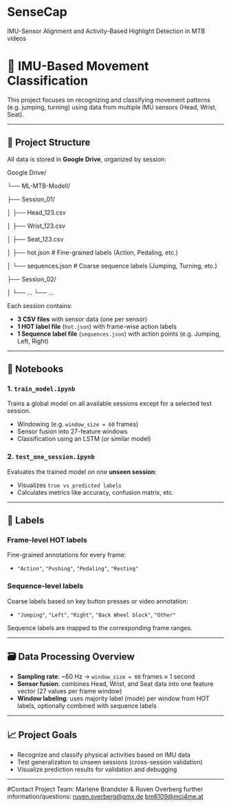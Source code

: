 # SenseCap
IMU-Sensor Alignment and Activity-Based Highlight Detection in MTB videos

# 🚴 IMU-Based Movement Classification

This project focuses on recognizing and classifying movement patterns (e.g. jumping, turning) using data from multiple IMU sensors (Head, Wrist, Seat).

---

## 🔧 Project Structure

All data is stored in **Google Drive**, organized by session:

Google Drive/

└── ML-MTB-Modell/

├── Session_01/

│ ├── Head_123.csv

│ ├── Wrist_123.csv

│ ├── Seat_123.csv

│ ├── hot.json # Fine-grained labels (Action, Pedaling, etc.)

│ └── sequences.json # Coarse sequence labels (Jumping, Turning, etc.)

├── Session_02/

│ └── ...
└── ...







Each session contains:
- **3 CSV files** with sensor data (one per sensor)
- **1 HOT label file** (`hot.json`) with frame-wise action labels
- **1 Sequence label file** (`sequences.json`) with action points (e.g. Jumping, Left, Right)

---

## 📒 Notebooks

### 1. `train_model.ipynb`
Trains a global model on all available sessions except for a selected test session.
- Windowing (e.g. `window_size = 60` frames)
- Sensor fusion into 27-feature windows
- Classification using an LSTM (or similar model)

### 2. `test_one_session.ipynb`
Evaluates the trained model on one **unseen session**:
- Visualizes `true vs predicted labels`
- Calculates metrics like accuracy, confusion matrix, etc.

---

## 🧪 Labels

### Frame-level HOT labels
Fine-grained annotations for every frame:
- `"Action"`, `"Pushing"`, `"Pedaling"`, `"Resting"`

### Sequence-level labels
Coarse labels based on key button presses or video annotation:
- `"Jumping"`, `"Left"`, `"Right"`, `"Back Wheel block"`, `"Other"`

Sequence labels are mapped to the corresponding frame ranges.

---

## 🗃️ Data Processing Overview

- **Sampling rate**: ~60 Hz → `window_size = 60` frames ≈ 1 second
- **Sensor fusion**: combines Head, Wrist, and Seat data into one feature vector (27 values per frame window)
- **Window labeling**: uses majority label (mode) per window from HOT labels, optionally combined with sequence labels

---

## 📈 Project Goals

- Recognize and classify physical activities based on IMU data
- Test generalization to unseen sessions (cross-session validation)
- Visualize prediction results for validation and debugging

---

#Contact
Project Team: Marlene Brandster & Ruven Overberg
further information/questions: ruven.overberg@gmx.de  bm6109@mci4me.at


